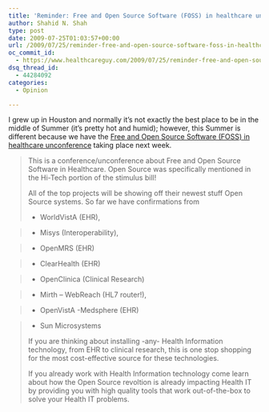 ```yaml
---
title: 'Reminder: Free and Open Source Software (FOSS) in healthcare unconference in Houston next week'
author: Shahid N. Shah
type: post
date: 2009-07-25T01:03:57+00:00
url: /2009/07/25/reminder-free-and-open-source-software-foss-in-healthcare-unconference-in-houston-next-week/
oc_commit_id:
  - https://www.healthcareguy.com/2009/07/25/reminder-free-and-open-source-software-foss-in-healthcare-unconference-in-houston-next-week/1478770504
dsq_thread_id:
  - 44284092
categories:
  - Opinion

---
```

I grew up in Houston and normally it&#8217;s not exactly the best place to be in the middle of Summer (it&#8217;s pretty hot and humid); however, this Summer is different because we have the [Free and Open Source Software (FOSS) in healthcare unconference][1] taking place next week.

> This is a conference/unconference about Free and Open Source Software in Healthcare. Open Source was specifically mentioned in the Hi-Tech portion of the stimulus bill!
> 
> All of the top projects will be showing off their newest stuff Open Source systems. So far we have confirmations from
> 
> * WorldVistA (EHR),
      
> * Misys (Interoperability),
      
> * OpenMRS (EHR)
      
> * ClearHealth (EHR)
      
> * OpenClinica (Clinical Research)
      
> * Mirth &#8211; WebReach (HL7 router!),
      
> * OpenVistA -Medsphere (EHR)
      
> * Sun Microsystems
> 
> If you are thinking about installing -any- Health Information technology, from EHR to clinical research, this is one stop shopping for the most cost-effective source for these technologies.
> 
> If you already work with Health Information technology come learn about how the Open Source revoltion is already impacting Health IT by providing you with high quality tools that work out-of-the-box to solve your Health IT problems.

 [1]: http://fosshealth.eventbrite.com/